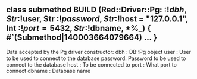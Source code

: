 class submethod BUILD (Red::Driver::Pg: :$!dbh, Str :$!user, Str :$!password, Str :$!host = "127.0.0.1", Int :$!port = 5432, Str :$!dbname, *%_) { #`(Submethod|140003664079664) ... }
--------------------------------------------------------------------------------------------------------------------------------------------------------------------------------------

Data accepted by the Pg driver constructor: dbh : DB::Pg object user : User to be used to connect to the database password: Password to be used to connect to the database host : To be connected to port : What port to connect dbname : Database name

